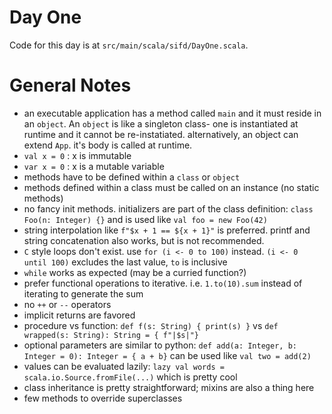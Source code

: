 # Day One

Code for this day is at `src/main/scala/sifd/DayOne.scala`. 

# General Notes

* an executable application has a method called `main` and it must
reside in an `object`. An `object` is like a singleton class- one
is instantiated at runtime and it cannot be re-instatiated.
alternatively, an object can extend `App`. it's body is called at runtime.
* `val x = 0` : x is immutable
* `var x = 0` : x is a mutable variable
* methods have to be defined within a `class` or `object`
* methods defined within a class must be called on an instance (no static
methods)
* no fancy init methods. initializers are part of the class definition:
`class Foo(n: Integer) {}` and is used like `val foo = new Foo(42)`
* string interpolation like `f"$x + 1 == ${x + 1}"` is preferred. printf and
string concatenation also works, but is not recommended.
* `C` style loops don't exist. use `for (i <- 0 to 100)` instead.
`(i <- 0 until 100)` excludes the last value, `to` is inclusive
* `while` works as expected (may be a curried function?)
* prefer functional operations to iterative. i.e. `1.to(10).sum` instead
of iterating to generate the sum
* no `++` or `--` operators
* implicit returns are favored
* procedure vs function: `def f(s: String) { print(s) }` vs
`def wrapped(s: String): String = { f"|$s|"}`
* optional parameters are similar to python:
`def add(a: Integer, b: Integer = 0): Integer = { a + b}` can be used like
`val two = add(2)`
* values can be evaluated lazily:
`lazy val words = scala.io.Source.fromFile(...)` which is pretty cool
* class inheritance is pretty straightforward; mixins are also a thing here
* few methods to override superclasses
